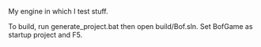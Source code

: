
My engine in which I test stuff.

To build, run generate_project.bat then open build/Bof.sln. 
Set BofGame as startup project and F5.





